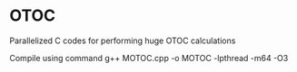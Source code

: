 # OTOC
Parallelized C codes for performing huge OTOC calculations

Compile using command
g++ MOTOC.cpp -o MOTOC -lpthread -m64 -O3
